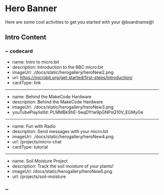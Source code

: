 # Hero Banner

Here are some cool activities to get you started with your @boardname@!

## Intro Content

### ~ codecard
* name: Intro to micro:bit
* description: Introduction to the BBC micro:bit
* imageUrl: ./docs/static/herogallery/heroNew2.png
* url: https://microbit.org/get-started/first-steps/introduction/
* cardType: link
---
* name: Behind the MakeCode Hardware
* description: Behind the MakeCode Hardware
* imageUrl: ./docs/static/herogallery/heroNew3.png
* youTubePlaylistId: PLMMBk9hE-SeqDYtw9pGNPsQ10V_EGMyGe
---
* name: Fun with Radio
* description: Send messages with your micro:bit
* imageUrl: ./docs/static/herogallery/heroNew4.png
* url: /projects/micro-chat
* cardType: tutorial
---
* name: Soil Moisture Project
* description: Track the soil moisture of your plants!
* imageUrl: /docs/static/herogallery/heroNew5.png
* url: /projects/soil-moisture
### ~
